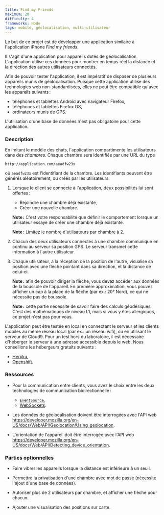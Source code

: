 ```yaml
---
title: Find my Friends
maximum: 20
difficulty: 4
frameworks: Node
tags: mobile, géolocalisation, multi-utilisateur
---
```


Le but de ce projet est de développer une application similaire à
l'application iPhone *Find my friends*.

Il s'agit d'une application pour appareils dotés de
géolocalisation. L'application utilise ces données pour montrer en
temps réel la distance et la direction des autres utilisateurs
connectés.

Afin de pouvoir tester l'application, il est impératif de disposer de
plusieurs appareils munis de géolocalisation. Puisque cette
application utilise des technologies web non-standardisées, elles ne
peut être compatible qu'avec les appareils suivants :

- téléphones et tablettes Android avec navigateur Firefox,
- téléphones et tablettes Firefox OS,
- ordinateurs munis de GPS.

L'utilisation d'une base de données n'est pas obligatoire pour cette
application.

### Description

En imitant le modèle des chats, l'application compartimente les
utilisateurs dans des *chambres*. Chaque chambre sera identifiée par
une URL du type

~~~
http://application.com/aeadfw23x
~~~

où `aeadfw23x` est l'identifiant de la chambre. Les identifiants
peuvent être générés aléatoirement, ou créés par les utilisateurs.

1. Lorsque le client se connecte à l'application, deux possibilités lui
   sont offertes :
   
   - Rejoindre une chambre déjà existante,
   - Créer une nouvelle chambre.
   
   **Note :** C'est votre responsabilité que définir le comportement
   lorsque un utilisateur essaye de créer une chambre déjà existante.

   **Note :** Limitez le nombre d'utilisateurs par chambre à 2.

2. Chacun des deux utilisateurs connectés à une chambre communique en
   continu au serveur sa position GPS. Le serveur transmet cette
   information à l'autre utilisateur.

3. Chaque utilisateur, à la réception de la position de l'autre,
   visualise sa position avec une flèche pointant dans sa direction,
   et la distance de celui-ci.
   
   **Note :** afin de pouvoir diriger la flèche, vous devez accéder
   aux données de la boussole de l'appareil. En première
   approximation, vous pouvez afficher un cap à la place de la flèche
   (par ex.: 20° Nord), ce qui ne nécessite pas de boussole.
   
   **Note :** cette partie nécessite de savoir faire des calculs
   géodésiques. C'est des mathématiques de niveau L1, mais si vous y
   êtes allergiques, ce projet n'est pas pour vous.

L'application peut être testée en local en connectant le serveur et
les clients mobiles au même réseau local (par ex.: un réseau wifi), ou
en utilisant le serveur de Cloud9. Pour un test hors du laboratoire,
il est nécessaire d'héberger le serveur à une adresse accessible
depuis le web. Nous conseillons les hébergeurs gratuits suivants :

- [Heroku](https://heroku.com),
- [Openshift](https://openshift.com).


### Ressources

- Pour la communication entre clients, vous avez le choix entre les
  deux technologies de communication bidirectionnelle :
  
  - [`EventSource`](https://developer.mozilla.org/docs/Web/API/EventSource),
  - [WebSockets](https://developer.mozilla.org/en/docs/WebSockets).

- Les données de géolocalisation doivent être interrogées avec l'API
  web
  <https://developer.mozilla.org/en-US/docs/Web/API/Geolocation/Using_geolocation>.

- L'orientation de l'appareil doit être interrogée avec l'API web
  <https://developer.mozilla.org/en-US/docs/Web/API/Detecting_device_orientation>.


### Parties optionnelles

- Faire vibrer les appareils lorsque la distance est inférieure à un
  seuil.

- Permettre la privatisation d'une chambre avec mot de passe
  (nécessite l'ajout d'une base de données).

- Autoriser plus de 2 utilisateurs par chambre, et afficher une flèche
  pour chacun.

- Ajouter une visualisation des positions sur carte.
